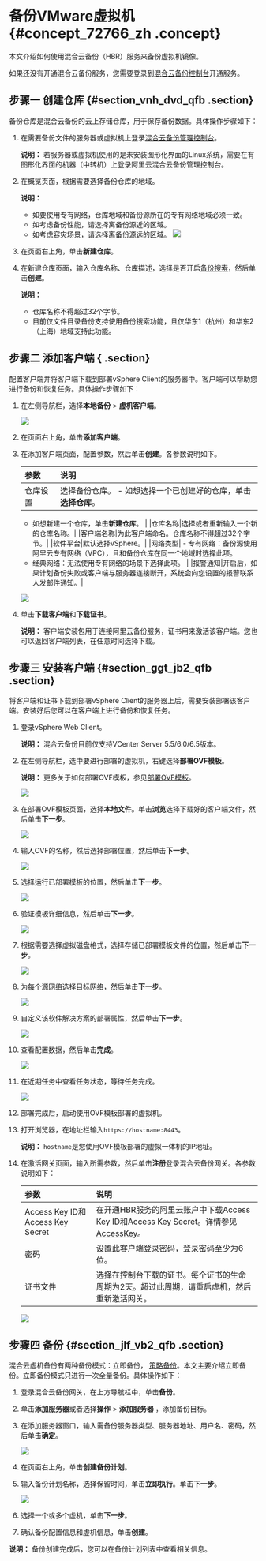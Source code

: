 # 备份VMware虚拟机 {#concept_72766_zh .concept}

本文介绍如何使用混合云备份（HBR）服务来备份虚拟机镜像。

如果还没有开通混合云备份服务，您需要登录到[混合云备份控制台](https://hbr.console.aliyun.com)开通服务。

## 步骤一 创建仓库 {#section_vnh_dvd_qfb .section}

备份仓库是混合云备份的云上存储仓库，用于保存备份数据。具体操作步骤如下：

1.  在需要备份文件的服务器或虚拟机上登录[混合云备份管理控制台](https://hbr.console.aliyun.com)。

    **说明：** 若服务器或虚拟机使用的是未安装图形化界面的Linux系统，需要在有图形化界面的机器（中转机）上登录阿里云混合云备份管理控制台。

2.  在概览页面，根据需要选择备份仓库的地域。

    **说明：** 

    -   如要使用专有网络，仓库地域和备份源所在的专有网络地域必须一致。
    -   如考虑备份性能，请选择离备份源近的区域。
    -   如考虑容灾场景，请选择离备份源远的区域。
    ![](http://static-aliyun-doc.oss-cn-hangzhou.aliyuncs.com/assets/img/40337/154417036921115_zh-CN.png)

3.  在页面右上角，单击**新建仓库**。
4.  在新建仓库页面，输入仓库名称、仓库描述，选择是否开启[备份搜索](../../../../intl.zh-CN/用户指南/文件备份/备份搜索.md)，然后单击**创建**。

    **说明：** 

    -   仓库名称不得超过32个字节。
    -   目前仅文件目录备份支持使用备份搜索功能，且仅华东1（杭州）和华东2（上海）地域支持此功能。

## 步骤二 添加客户端 { .section}

配置客户端并将客户端下载到部署vSphere Client的服务器中。客户端可以帮助您进行备份和恢复任务。具体操作步骤如下：

1.  在左侧导航栏，选择**本地备份** \> **虚机客户端**。

    ![](http://static-aliyun-doc.oss-cn-hangzhou.aliyuncs.com/assets/img/40338/154417036921122_zh-CN.png)

2.  在页面右上角，单击**添加客户端**。
3.  在添加客户端页面，配置参数，然后单击**创建**。各参数说明如下。

    |参数|说明|
    |:-|:-|
    |仓库设置|选择备份仓库。     -   如想选择一个已创建好的仓库，单击**选择仓库**。
    -   如想新建一个仓库，单击**新建仓库**。
 |
    |仓库名称|选择或者重新输入一个新的仓库名称。|
    |客户端名称|为此客户端命名。仓库名称不得超过32个字节。|
    |软件平台|默认选择vSphere。|
    |网络类型|     -   专有网络：备份源使用阿里云专有网络（VPC），且和备份仓库在同一个地域时选择此项。
    -   经典网络：无法使用专有网络的场景下选择此项。
 |
    |报警通知|开启后，如果计划备份失败或客户端与服务器连接断开，系统会向您设置的报警联系人发邮件通知。|

    ![](http://static-aliyun-doc.oss-cn-hangzhou.aliyuncs.com/assets/img/40338/154417036921123_zh-CN.png)

4.  单击**下载客户端**和**下载证书**。

    **说明：** 客户端安装包用于连接阿里云备份服务，证书用来激活该客户端。您也可以返回客户端列表，在任意时间选择下载。


## 步骤三 安装客户端 {#section_ggt_jb2_qfb .section}

将客户端和证书下载到部署vSphere Client的服务器上后，需要安装部署该客户端。安装好后您可以在客户端上进行备份和恢复任务。

1.  登录vSphere Web Client。

    **说明：** 混合云备份目前仅支持VCenter Server 5.5/6.0/6.5版本。

2.  在左侧导航栏，选中要进行部署的虚拟机，右键选择**部署OVF模板**。

    **说明：** 更多关于如何部署OVF模板，参见[部署OVF模板](https://docs.vmware.com/cn/VMware-vSphere/6.5/com.vmware.vsphere.vm_admin.doc/GUID-AFEDC48B-C96F-4088-9C1F-4F0A30E965DE.html?spm=a2c4g.11186623.2.20.37f4127dVeFZcm)。

    ![](http://static-aliyun-doc.oss-cn-hangzhou.aliyuncs.com/assets/img/40338/154417036921128_zh-CN.png)

3.  在部署OVF模板页面，选择**本地文件**。单击**浏览**选择下载好的客户端文件，然后单击**下一步**。

    ![](http://static-aliyun-doc.oss-cn-hangzhou.aliyuncs.com/assets/img/40338/154417036921129_zh-CN.png)

4.  输入OVF的名称，然后选择部署位置，然后单击**下一步**。

    ![](http://static-aliyun-doc.oss-cn-hangzhou.aliyuncs.com/assets/img/40338/154417036921130_zh-CN.png)

5.  选择运行已部署模板的位置，然后单击**下一步**。

    ![](http://static-aliyun-doc.oss-cn-hangzhou.aliyuncs.com/assets/img/40338/154417036921131_zh-CN.png)

6.  验证模板详细信息，然后单击**下一步**。

    ![](http://static-aliyun-doc.oss-cn-hangzhou.aliyuncs.com/assets/img/40338/154417036921132_zh-CN.png)

7.  根据需要选择虚拟磁盘格式，选择存储已部署模板文件的位置，然后单击**下一步**。

    ![](http://static-aliyun-doc.oss-cn-hangzhou.aliyuncs.com/assets/img/40338/154417036921133_zh-CN.png)

8.  为每个源网络选择目标网络，然后单击**下一步**。

    ![](http://static-aliyun-doc.oss-cn-hangzhou.aliyuncs.com/assets/img/40338/154417036921134_zh-CN.png)

9.  自定义该软件解决方案的部署属性，然后单击**下一步**。

    ![](http://static-aliyun-doc.oss-cn-hangzhou.aliyuncs.com/assets/img/40338/154417037021135_zh-CN.png)

10. 查看配置数据，然后单击**完成**。

    ![](http://static-aliyun-doc.oss-cn-hangzhou.aliyuncs.com/assets/img/40338/154417037021136_zh-CN.png)

11. 在近期任务中查看任务状态，等待任务完成。

    ![](http://static-aliyun-doc.oss-cn-hangzhou.aliyuncs.com/assets/img/40338/154417037021137_zh-CN.png)

12. 部署完成后，启动使用OVF模板部署的虚拟机。
13. 打开浏览器，在地址栏输入`https://hostname:8443`。

    **说明：** `hostname`是您使用OVF模板部署的虚拟一体机的IP地址。

14. 在激活网关页面，输入所需参数，然后单击**注册**登录混合云备份网关。各参数说明如下：

    |参数|说明|
    |:-|:-|
    |Access Key ID和Access Key Secret|在开通HBR服务的阿里云账户中下载Access Key ID和Access Key Secret。详情参见[AccessKey](../../../../intl.zh-CN/通用参考/创建AccessKey.md)。|
    |密码|设置此客户端登录密码，登录密码至少为6位。|
    |证书文件|选择在控制台下载的证书。每个证书的生命周期为2天。超过此周期，请重启虚机，然后重新激活网关。|

    ![](http://static-aliyun-doc.oss-cn-hangzhou.aliyuncs.com/assets/img/40338/154417037021124_zh-CN.png)


## 步骤四 备份 {#section_jlf_vb2_qfb .section}

混合云虚机备份有两种备份模式：立即备份， [策略备份](../../../../intl.zh-CN/用户指南/虚拟机备份/创建策略备份.md)。本文主要介绍立即备份。立即备份模式只进行一次全量备份。具体操作如下：

1.  登录混合云备份网关，在上方导航栏中，单击**备份**。
2.  单击**添加服务器**或者选择**操作** \> **添加服务器** ，添加备份目标。
3.  在添加服务器窗口，输入需备份服务器类型、服务器地址、用户名、密码，然后单击**确定**。

    ![](http://static-aliyun-doc.oss-cn-hangzhou.aliyuncs.com/assets/img/40338/154417037021125_zh-CN.png)

4.  在页面右上角，单击**创建备份计划**。
5.  输入备份计划名称，选择保留时间，单击**立即执行**。单击**下一步**。

    ![](http://static-aliyun-doc.oss-cn-hangzhou.aliyuncs.com/assets/img/40338/154417037021126_zh-CN.png)

6.  选择一个或多个虚机，单击**下一步**。
7.  确认备份配置信息和虚机信息，单击**创建**。

**说明：** 备份创建完成后，您可以在备份计划列表中查看相关信息。

